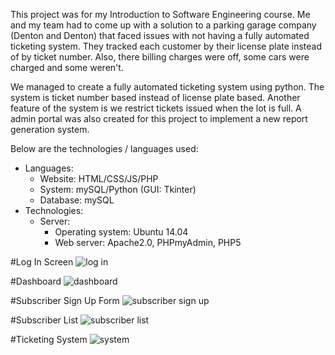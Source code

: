 This project was for my Introduction to Software Engineering course. Me and my team had to come up with a solution to a parking garage company (Denton and Denton) that faced issues with not having a fully automated ticketing system. They tracked each customer by their license plate instead of by ticket number. Also, there billing charges were off, some cars were charged and some weren't. 

We managed to create a fully automated ticketing system using python. The system is ticket number based instead of license plate based. Another feature of the system is we restrict tickets issued when the lot is full. A admin portal was also created for this project to implement a new report generation system.

Below are the technologies / languages used: 
- Languages:
  - Website: HTML/CSS/JS/PHP
  - System: mySQL/Python (GUI: Tkinter)
  - Database: mySQL
- Technologies:
  - Server:
    - Operating system: Ubuntu 14.04
    - Web server: Apache2.0, PHPmyAdmin, PHP5

#Log In Screen
![log in](https://cloud.githubusercontent.com/assets/9119543/21865453/2467f478-d814-11e6-9894-8fdde9efdd2f.PNG)

#Dashboard
![dashboard](https://cloud.githubusercontent.com/assets/9119543/21865451/24649d28-d814-11e6-9cdb-96814d8dfbba.PNG)

#Subscriber Sign Up Form
![subscriber sign up](https://cloud.githubusercontent.com/assets/9119543/21865452/2464f124-d814-11e6-8e30-fce943089cc2.PNG)

#Subscriber List
![subscriber list](https://cloud.githubusercontent.com/assets/9119543/21865454/246b9614-d814-11e6-9134-093a1c51952c.PNG)

#Ticketing System
![system](https://cloud.githubusercontent.com/assets/9119543/21991954/9d4e68aa-dbe2-11e6-9c28-6b11c5f91681.JPG)
